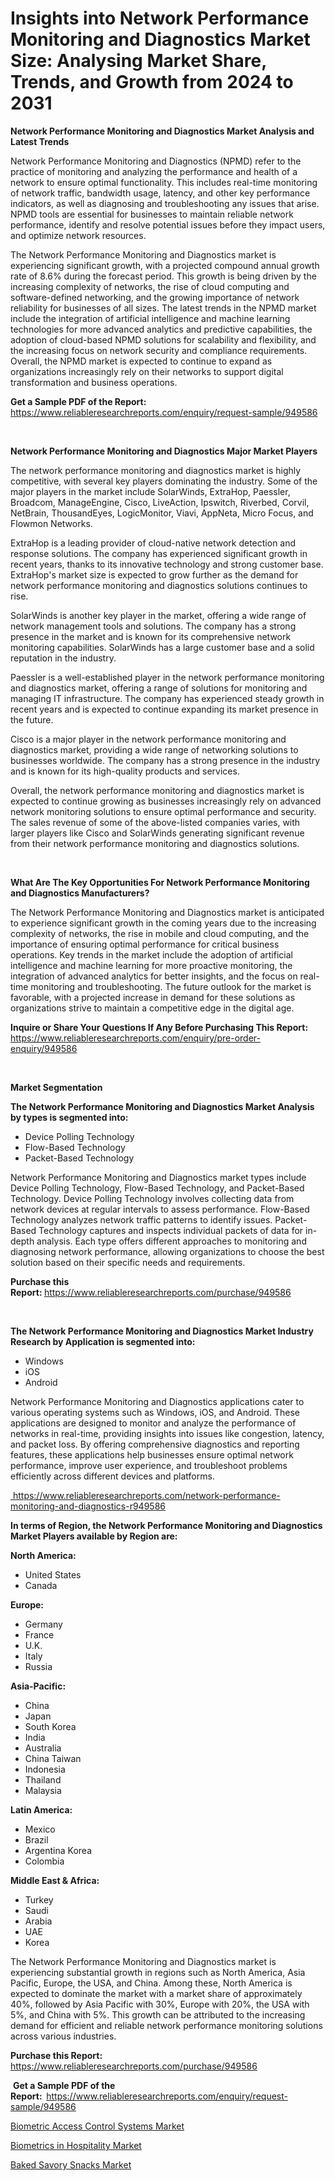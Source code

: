 <p><h1>Insights into Network Performance Monitoring and Diagnostics Market Size: Analysing Market Share, Trends, and Growth from 2024 to 2031</h1></p><p><strong>Network Performance Monitoring and Diagnostics Market Analysis and Latest Trends</strong></p>
<p><p>Network Performance Monitoring and Diagnostics (NPMD) refer to the practice of monitoring and analyzing the performance and health of a network to ensure optimal functionality. This includes real-time monitoring of network traffic, bandwidth usage, latency, and other key performance indicators, as well as diagnosing and troubleshooting any issues that arise. NPMD tools are essential for businesses to maintain reliable network performance, identify and resolve potential issues before they impact users, and optimize network resources.</p><p>The Network Performance Monitoring and Diagnostics market is experiencing significant growth, with a projected compound annual growth rate of 8.6% during the forecast period. This growth is being driven by the increasing complexity of networks, the rise of cloud computing and software-defined networking, and the growing importance of network reliability for businesses of all sizes. The latest trends in the NPMD market include the integration of artificial intelligence and machine learning technologies for more advanced analytics and predictive capabilities, the adoption of cloud-based NPMD solutions for scalability and flexibility, and the increasing focus on network security and compliance requirements. Overall, the NPMD market is expected to continue to expand as organizations increasingly rely on their networks to support digital transformation and business operations.</p></p>
<p><strong>Get a Sample PDF of the Report:&nbsp;</strong> <a href="https://www.reliableresearchreports.com/enquiry/request-sample/949586">https://www.reliableresearchreports.com/enquiry/request-sample/949586</a></p>
<p>&nbsp;</p>
<p><strong>Network Performance Monitoring and Diagnostics Major Market Players</strong></p>
<p><p>The network performance monitoring and diagnostics market is highly competitive, with several key players dominating the industry. Some of the major players in the market include SolarWinds, ExtraHop, Paessler, Broadcom, ManageEngine, Cisco, LiveAction, Ipswitch, Riverbed, Corvil, NetBrain, ThousandEyes, LogicMonitor, Viavi, AppNeta, Micro Focus, and Flowmon Networks.</p><p>ExtraHop is a leading provider of cloud-native network detection and response solutions. The company has experienced significant growth in recent years, thanks to its innovative technology and strong customer base. ExtraHop's market size is expected to grow further as the demand for network performance monitoring and diagnostics solutions continues to rise.</p><p>SolarWinds is another key player in the market, offering a wide range of network management tools and solutions. The company has a strong presence in the market and is known for its comprehensive network monitoring capabilities. SolarWinds has a large customer base and a solid reputation in the industry.</p><p>Paessler is a well-established player in the network performance monitoring and diagnostics market, offering a range of solutions for monitoring and managing IT infrastructure. The company has experienced steady growth in recent years and is expected to continue expanding its market presence in the future.</p><p>Cisco is a major player in the network performance monitoring and diagnostics market, providing a wide range of networking solutions to businesses worldwide. The company has a strong presence in the industry and is known for its high-quality products and services.</p><p>Overall, the network performance monitoring and diagnostics market is expected to continue growing as businesses increasingly rely on advanced network monitoring solutions to ensure optimal performance and security. The sales revenue of some of the above-listed companies varies, with larger players like Cisco and SolarWinds generating significant revenue from their network performance monitoring and diagnostics solutions.</p></p>
<p>&nbsp;</p>
<p><strong>What Are The Key Opportunities For Network Performance Monitoring and Diagnostics Manufacturers?</strong></p>
<p><p>The Network Performance Monitoring and Diagnostics market is anticipated to experience significant growth in the coming years due to the increasing complexity of networks, the rise in mobile and cloud computing, and the importance of ensuring optimal performance for critical business operations. Key trends in the market include the adoption of artificial intelligence and machine learning for more proactive monitoring, the integration of advanced analytics for better insights, and the focus on real-time monitoring and troubleshooting. The future outlook for the market is favorable, with a projected increase in demand for these solutions as organizations strive to maintain a competitive edge in the digital age.</p></p>
<p><strong>Inquire or Share Your Questions If Any Before Purchasing This Report:</strong> <a href="https://www.reliableresearchreports.com/enquiry/pre-order-enquiry/949586">https://www.reliableresearchreports.com/enquiry/pre-order-enquiry/949586</a></p>
<p>&nbsp;</p>
<p><strong>Market Segmentation</strong></p>
<p><strong>The Network Performance Monitoring and Diagnostics Market Analysis by types is segmented into:</strong></p>
<p><ul><li>Device Polling Technology</li><li>Flow-Based Technology</li><li>Packet-Based Technology</li></ul></p>
<p><p>Network Performance Monitoring and Diagnostics market types include Device Polling Technology, Flow-Based Technology, and Packet-Based Technology. Device Polling Technology involves collecting data from network devices at regular intervals to assess performance. Flow-Based Technology analyzes network traffic patterns to identify issues. Packet-Based Technology captures and inspects individual packets of data for in-depth analysis. Each type offers different approaches to monitoring and diagnosing network performance, allowing organizations to choose the best solution based on their specific needs and requirements.</p></p>
<p><strong>Purchase this Report:&nbsp;</strong><a href="https://www.reliableresearchreports.com/purchase/949586">https://www.reliableresearchreports.com/purchase/949586</a></p>
<p>&nbsp;</p>
<p><strong>The Network Performance Monitoring and Diagnostics Market Industry Research by Application is segmented into:</strong></p>
<p><ul><li>Windows</li><li>iOS</li><li>Android</li></ul></p>
<p><p>Network Performance Monitoring and Diagnostics applications cater to various operating systems such as Windows, iOS, and Android. These applications are designed to monitor and analyze the performance of networks in real-time, providing insights into issues like congestion, latency, and packet loss. By offering comprehensive diagnostics and reporting features, these applications help businesses ensure optimal network performance, improve user experience, and troubleshoot problems efficiently across different devices and platforms.</p></p>
<p><a href="https://www.reliableresearchreports.com/network-performance-monitoring-and-diagnostics-r949586">&nbsp;https://www.reliableresearchreports.com/network-performance-monitoring-and-diagnostics-r949586</a></p>
<p><strong>In terms of Region, the Network Performance Monitoring and Diagnostics Market Players available by Region are:</strong></p>
<p>
    <p> <strong> North America: </strong>
        <ul>
            <li>United States</li>
            <li>Canada</li>
        </ul>
        </p> 
    <p> <strong> Europe: </strong>
        <ul>
            <li>Germany</li>
            <li>France</li>
            <li>U.K.</li>
            <li>Italy</li>
            <li>Russia</li>
        </ul>
        </p> 
    <p> <strong> Asia-Pacific: </strong>
        <ul>
            <li>China</li>
            <li>Japan</li>
            <li>South Korea</li>
            <li>India</li>
            <li>Australia</li>
            <li>China Taiwan</li>
            <li>Indonesia</li>
            <li>Thailand</li>
            <li>Malaysia</li>
        </ul>
        </p> 
    <p> <strong> Latin America: </strong>
        <ul>
            <li>Mexico</li>
            <li>Brazil</li>
            <li>Argentina Korea</li>
            <li>Colombia</li>
        </ul>
        </p> 
    <p> <strong> Middle East & Africa: </strong>
        <ul>
            <li>Turkey</li>
            <li>Saudi</li>
            <li>Arabia</li>
            <li>UAE</li>
            <li>Korea</li>
        </ul>
    </p>
    </p>
<p><p>The Network Performance Monitoring and Diagnostics market is experiencing substantial growth in regions such as North America, Asia Pacific, Europe, the USA, and China. Among these, North America is expected to dominate the market with a market share of approximately 40%, followed by Asia Pacific with 30%, Europe with 20%, the USA with 5%, and China with 5%. This growth can be attributed to the increasing demand for efficient and reliable network performance monitoring solutions across various industries.</p></p>
<p><strong>Purchase this Report: </strong><a href="https://www.reliableresearchreports.com/purchase/949586">https://www.reliableresearchreports.com/purchase/949586</a></p>
<p>&nbsp;<strong>Get a Sample PDF of the Report:&nbsp;&nbsp;</strong><a href="https://www.reliableresearchreports.com/enquiry/request-sample/949586">https://www.reliableresearchreports.com/enquiry/request-sample/949586</a></p>
<p><strong></strong></p>
<p><p><a href="https://www.linkedin.com/pulse/biometric-access-control-systems-market-share-evolution-growth-rdidf">Biometric Access Control Systems Market</a></p><p><a href="https://www.linkedin.com/pulse/biometrics-hospitality-market-size-trends-complete-industry-avnoe">Biometrics in Hospitality Market</a></p><p><a href="https://www.linkedin.com/pulse/baked-savory-snacks-market-outlook-industry-overview-forecast-nwhcf">Baked Savory Snacks Market</a></p></p>